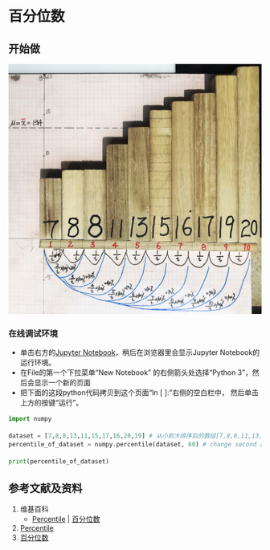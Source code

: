 # 百分位数

## 开始做

![](/images/统计/用样本估计总体分布和数字特征/百分位数/1a1.jpg)

### 在线调试环境

- 单击右方的[Jupyter Notebook](https://mybinder.org/v2/gh/ipython/ipython-in-depth/master?filepath=binder/Index.ipynb)，稍后在浏览器里会显示Jupyter Notebook的运行环境。
- 在File的第一个下拉菜单“New Notebook” 的右侧箭头处选择“Python 3”，然后会显示一个新的页面
- 把下面的这段python代码拷贝到这个页面“In [ ]:”右侧的空白栏中， 然后单击上方的按键“运行”。

```python
import numpy

dataset = [7,8,8,13,11,15,17,16,20,19] # 从小到大排序后的数组[7,8,8,11,13,15,16,17,19,20]
percentile_of_dataset = numpy.percentile(dataset, 60) # change second argument to the percent 10,20,...,100 

print(percentile_of_dataset)
```

## 参考文献及资料

1. 维基百科
	- [Percentile](https://en.wikipedia.org/wiki/Percentile) | [百分位数](https://zh.wikipedia.org/wiki/百分位数) 
2. [Percentile](https://www.w3schools.com/python/python_ml_percentile.asp)
3. [百分位数](https://www.w3school.com.cn/python/python_ml_percentile.asp)
